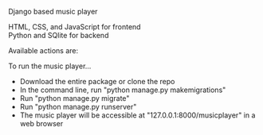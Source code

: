 Django based music player

HTML, CSS, and JavaScript for frontend </br>
Python and SQlite for backend

Available actions are: 

To run the music player...
- Download the entire package or clone the repo
- In the command line, run "python manage.py makemigrations"
- Run "python manage.py migrate"
- Run "python manage.py runserver"
- The music player will be accessible at "127.0.0.1:8000/musicplayer" in a web browser

